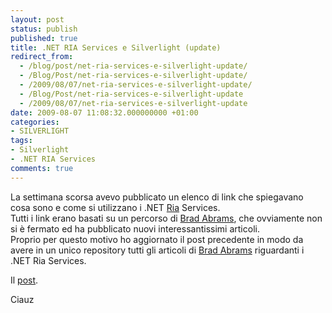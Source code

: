 ```yaml
---
layout: post
status: publish
published: true
title: .NET RIA Services e Silverlight (update)
redirect_from: 
  - /blog/post/net-ria-services-e-silverlight-update/
  - /Blog/Post/net-ria-services-e-silverlight-update/
  - /2009/08/07/net-ria-services-e-silverlight-update/
  - /Blog/Post/net-ria-services-e-silverlight-update
  - /2009/08/07/net-ria-services-e-silverlight-update
date: 2009-08-07 11:08:32.000000000 +01:00
categories:
- SILVERLIGHT
tags:
- Silverlight
- .NET RIA Services
comments: true
---
```

<p>La settimana scorsa avevo pubblicato un elenco di link che spiegavano cosa sono e come si utilizzano i .NET <a title="Rich Internet Application" href="http://it.wikipedia.org/wiki/Rich_Internet_application" rel="nofollow" target="_blank">Ria</a> Services.    <br />
Tutti i link erano basati su un percorso di <a href="http://blogs.msdn.com/brada/default.aspx">Brad Abrams</a>, che ovviamente non si &egrave; fermato ed ha pubblicato nuovi interessantissimi articoli.    <br />
Proprio per questo motivo ho aggiornato il post precedente in modo da avere in un unico repository tutti gli articoli di <a href="http://blogs.msdn.com/brada/default.aspx">Brad Abrams</a> riguardanti i .NET Ria Services.</p>
<p>Il <a title=".NET RIA Services e Silverlight" href="http://imperugo.tostring.it/Blog/Post/NET-RIA-Services-e-Silverlight" target="_blank">post</a>.</p>
<p>Ciauz</p>
